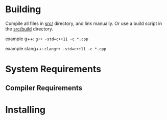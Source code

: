 Building
==========================================================================
Compile all files in [src/](../src/) directory, and link manually. Or use
a build script in the [src/build](../src/build) directory.

example g++:
`g++ -std=c++11 -c *.cpp`

example clang++:
`clang++ -std=c++11 -c *.cpp`

System Requirements
==========================================================================
Compiler Requirements
--------------------------------------------------------------------------

Installing
==========================================================================
